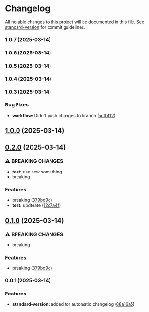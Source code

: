 # Changelog

All notable changes to this project will be documented in this file. See [standard-version](https://github.com/conventional-changelog/standard-version) for commit guidelines.

### 1.0.7 (2025-03-14)

### 1.0.6 (2025-03-14)

### 1.0.5 (2025-03-14)

### 1.0.4 (2025-03-14)

### 1.0.3 (2025-03-14)


### Bug Fixes

* **workflow:** Didn't push changes to branch ([5cfbf12](https://github.com/ViTeXFTW/Changelogger/commit/5cfbf1232010603ec49be313767e5cd269cb2b92))

## [1.0.0](https://github.com/ViTeXFTW/Changelogger/compare/v0.2.0...v1.0.0) (2025-03-14)

## [0.2.0](https://github.com/ViTeXFTW/Changelogger/compare/v0.0.1...v0.2.0) (2025-03-14)


### ⚠ BREAKING CHANGES

* **test:** use new something
* breaking

### Features

* breaking ([379bd9d](https://github.com/ViTeXFTW/Changelogger/commit/379bd9d369ac62dcd56e708ccc9e28d6be35b423))
* **test:** updteate ([12c7a4f](https://github.com/ViTeXFTW/Changelogger/commit/12c7a4fb337a6d547a19ac1b2d8d60de306643ef))

## [0.1.0](https://github.com/ViTeXFTW/Changelogger/compare/v0.0.1...v0.1.0) (2025-03-14)


### ⚠ BREAKING CHANGES

* breaking

### Features

* breaking ([379bd9d](https://github.com/ViTeXFTW/Changelogger/commit/379bd9d369ac62dcd56e708ccc9e28d6be35b423))

### 0.0.1 (2025-03-14)


### Features

* **standard-version:** added for automatic changelog ([88a16a5](https://github.com/ViTeXFTW/Changelogger/commit/88a16a5873d215060832959fce554c6b255bf6e3))
